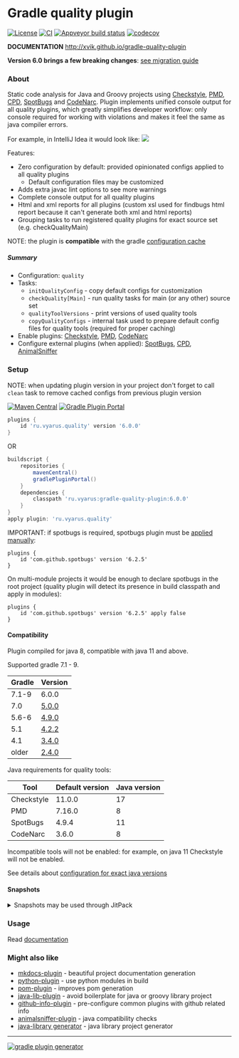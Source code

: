 # Gradle quality plugin
[![License](https://img.shields.io/badge/license-MIT-blue.svg?style=flat)](http://www.opensource.org/licenses/MIT)
[![CI](https://github.com/xvik/gradle-quality-plugin/actions/workflows/CI.yml/badge.svg)](https://github.com/xvik/gradle-quality-plugin/actions/workflows/CI.yml)
[![Appveyor build status](https://ci.appveyor.com/api/projects/status/github/xvik/gradle-quality-plugin?svg=true)](https://ci.appveyor.com/project/xvik/gradle-quality-plugin)
[![codecov](https://codecov.io/gh/xvik/gradle-quality-plugin/branch/master/graph/badge.svg)](https://codecov.io/gh/xvik/gradle-quality-plugin)

**DOCUMENTATION** http://xvik.github.io/gradle-quality-plugin

**Version 6.0 brings a few breaking changes**: [see migration guide](https://xvik.github.io/gradle-quality-plugin/latest/about/release-notes#migration-guide)

### About

Static code analysis for Java and Groovy projects using [Checkstyle](https://checkstyle.sourceforge.io/), 
[PMD](https://pmd.github.io/), [CPD](https://pmd.github.io/), [SpotBugs](https://spotbugs.github.io/) 
and [CodeNarc](https://codenarc.org/).
Plugin implements unified console output for all quality plugins, which greatly simplifies developer workflow: 
only console required for working with violations and makes it feel the same as java compiler errors.

For example, in IntelliJ Idea it would look like: 
![](img/in-action.gif)

Features:
* Zero configuration by default: provided opinionated configs applied to all quality plugins
    - Default configuration files may be customized
* Adds extra javac lint options to see more warnings
* Complete console output for all quality plugins
* Html and xml reports for all plugins (custom xsl used for findbugs html report because it can't generate both xml and html reports)
* Grouping tasks to run registered quality plugins for exact source set (e.g. checkQualityMain)

NOTE: the plugin is **compatible** with the gradle [configuration cache](https://docs.gradle.org/current/userguide/configuration_cache.html)


##### Summary

* Configuration: `quality`
* Tasks:
    - `initQualityConfig` - copy default configs for customization 
    - `checkQuality[Main]` - run quality tasks for main (or any other) source set
    - `qualityToolVersions` - print versions of used quality tools
    - `copyQualityConfigs` - internal task used to prepare default config files for quality tools (required for proper caching)
* Enable plugins: [Checkstyle](https://docs.gradle.org/current/userguide/checkstyle_plugin.html),
[PMD](https://docs.gradle.org/current/userguide/pmd_plugin.html),
[CodeNarc](https://docs.gradle.org/current/userguide/codenarc_plugin.html) 
* Configure external plugins (when applied):
[SpotBugs](http://spotbugs.readthedocs.io/en/latest/gradle.html), 
[CPD](https://github.com/aaschmid/gradle-cpd-plugin),
[AnimalSniffer](https://github.com/xvik/gradle-animalsniffer-plugin)

### Setup

NOTE: when updating plugin version in your project don't forget to call `clean` task to remove cached configs from previous plugin version

[![Maven Central](https://img.shields.io/maven-central/v/ru.vyarus/gradle-quality-plugin.svg)](https://maven-badges.herokuapp.com/maven-central/ru.vyarus/gradle-quality-plugin)
[![Gradle Plugin Portal](https://img.shields.io/maven-metadata/v/https/plugins.gradle.org/m2/ru/vyarus/quality/ru.vyarus.quality.gradle.plugin/maven-metadata.xml.svg?colorB=007ec6&label=plugins%20portal)](https://plugins.gradle.org/plugin/ru.vyarus.quality)

```groovy
plugins {
    id 'ru.vyarus.quality' version '6.0.0'
}
```

OR

```groovy
buildscript {
    repositories {
        mavenCentral()
        gradlePluginPortal()
    }
    dependencies {
        classpath 'ru.vyarus:gradle-quality-plugin:6.0.0'
    }
}
apply plugin: 'ru.vyarus.quality'
```

IMPORTANT: if spotbugs is required, spotbugs plugin must be [applied manually](https://xvik.github.io/gradle-quality-plugin/latest/getting-started/#spotbugs): 

```
plugins {
    id 'com.github.spotbugs' version '6.2.5'
}
```

On multi-module projects it would be enough to declare spotbugs in the root project 
(quality plugin will detect its presence in build classpath and apply in modules):

```
plugins {
    id 'com.github.spotbugs' version '6.2.5' apply false
}
```

#### Compatibility

Plugin compiled for java 8, compatible with java 11 and above.

Supported gradle 7.1 - 9.


| Gradle | Version                                                      |
|--------|--------------------------------------------------------------|
| 7.1-9  | 6.0.0                                                        |
| 7.0    | [5.0.0](https://xvik.github.io/gradle-quality-plugin/5.0.0/) |
| 5.6-6  | [4.9.0](https://xvik.github.io/gradle-quality-plugin/4.9.0/) |
| 5.1    | [4.2.2](http://xvik.github.io/gradle-quality-plugin/4.2.2)   |
| 4.1    | [3.4.0](http://xvik.github.io/gradle-quality-plugin/3.4.0)   |
| older  | [2.4.0](http://xvik.github.io/gradle-quality-plugin/2.4.0)   |


Java requirements for quality tools:

| Tool       | Default version | Java version |
|------------|-----------------|--------------|
| Checkstyle | 11.0.0          | 17           |
| PMD        | 7.16.0          | 8            |
| SpotBugs   | 4.9.4           | 11           |
| CodeNarc   | 3.6.0           | 8            |

Incompatible tools will not be enabled: for example, on java 11 Checkstyle will not be enabled.

See details about [configuration for exact java versions](https://xvik.github.io/gradle-quality-plugin/latest/guide/java/)

#### Snapshots

<details>
      <summary>Snapshots may be used through JitPack</summary>

* Go to [JitPack project page](https://jitpack.io/#ru.vyarus/gradle-quality-plugin)
* Select `Commits` section and click `Get it` on commit you want to use (you may need to wait while version builds if no one requested it before)
    or use `master-SNAPSHOT` to use the most recent snapshot

* Add to `settings.gradle` (top most!) (exact commit hash might be used as version):

  ```groovy
  pluginManagement {
      resolutionStrategy {
          eachPlugin {
              if (requested.id.id == 'ru.vyarus.quality') {
                  useModule('ru.vyarus:gradle-quality-plugin:master-SNAPSHOT')
              }
          }
      }
      repositories {                        
          gradlePluginPortal()
          maven { url 'https://jitpack.io' }                    
      }
  }    
  ``` 
* Use plugin without declaring version: 

  ```groovy
  plugins {
      id 'ru.vyarus.quality'
  }
  ```  

</details>  

### Usage

Read [documentation](http://xvik.github.io/gradle-quality-plugin)

### Might also like

* [mkdocs-plugin](https://github.com/xvik/gradle-mkdocs-plugin) - beautiful project documentation generation
* [python-plugin](https://github.com/xvik/gradle-use-python-plugin) - use python modules in build
* [pom-plugin](https://github.com/xvik/gradle-pom-plugin) - improves pom generation
* [java-lib-plugin](https://github.com/xvik/gradle-java-lib-plugin) - avoid boilerplate for java or groovy library project
* [github-info-plugin](https://github.com/xvik/gradle-github-info-plugin) - pre-configure common plugins with github related info
* [animalsniffer-plugin](https://github.com/xvik/gradle-animalsniffer-plugin) - java compatibility checks
* [java-library generator](https://github.com/xvik/generator-lib-java) - java library project generator

---
[![gradle plugin generator](http://img.shields.io/badge/Powered%20by-%20Gradle%20plugin%20generator-green.svg?style=flat-square)](https://github.com/xvik/generator-gradle-plugin)
